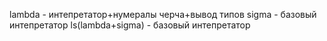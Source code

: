 lambda - интепретатор+нумералы черча+вывод типов
sigma - базовый интепретатор
ls(lambda+sigma) - базовый интепретатор
